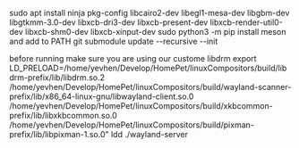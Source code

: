 sudo apt install ninja pkg-config libcairo2-dev libegl1-mesa-dev libgbm-dev libgtkmm-3.0-dev 
libxcb-dri3-dev libxcb-present-dev libxcb-render-util0-dev libxcb-shm0-dev libxcb-xinput-dev
sudo python3 -m pip install meson and add to PATH
git submodule update --recursive --init

before running make sure you are using our custome libdrm
export LD_PRELOAD=/home/yevhen/Develop/HomePet/linuxCompositors/build/libdrm-prefix/lib/libdrm.so.2 
/home/yevhen/Develop/HomePet/linuxCompositors/build/wayland-scanner-prefix/lib/x86_64-linux-gnu/libwayland-client.so.0 
/home/yevhen/Develop/HomePet/linuxCompositors/build/xkbcommon-prefix/lib/libxkbcommon.so.0 
/home/yevhen/Develop/HomePet/linuxCompositors/build/pixman-prefix/lib/libpixman-1.so.0"
ldd ./wayland-server
